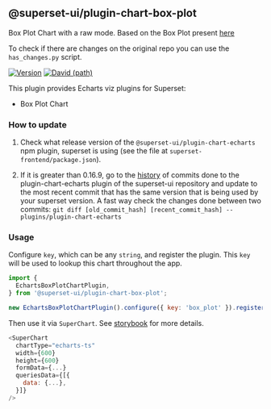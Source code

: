 ## @superset-ui/plugin-chart-box-plot

Box Plot Chart with a raw mode. Based on the Box Plot present [here](https://github.com/apache-superset/superset-ui/tree/v0.16.8/plugins/plugin-chart-echarts)

To check if there are changes on the original repo you can use the `has_changes.py` script.

[![Version](https://img.shields.io/npm/v/@superset-ui/plugin-chart-echarts.svg?style=flat-square)](https://www.npmjs.com/package/@superset-ui/plugin-chart-echarts)
[![David (path)](https://img.shields.io/david/apache-superset/superset-ui.svg?path=packages%2Fsuperset-ui-plugin-chart-echarts&style=flat-square)](https://david-dm.org/apache-superset/superset-ui?path=packages/superset-ui-plugin-chart-echarts)

This plugin provides Echarts viz plugins for Superset:

- Box Plot Chart

### How to update

1. Check what release version of the `@superset-ui/plugin-chart-echarts` npm plugin, superset is using (see the file at `superset-frontend/package.json`).

2. If it is greater than 0.16.9, go to the [history](https://github.com/apache-superset/superset-ui/commits/master/plugins/plugin-chart-echarts) of commits done to the plugin-chart-echarts plugin of the superset-ui repository and update to the most recent commit that has the same version that is being used by your superset version. A fast way check the changes done between two commits: `git diff [old_commit_hash] [recent_commit_hash] -- plugins/plugin-chart-echarts`

### Usage

Configure `key`, which can be any `string`, and register the plugin. This `key` will be used to
lookup this chart throughout the app.

```js
import {
  EchartsBoxPlotChartPlugin,
} from '@superset-ui/plugin-chart-box-plot';

new EchartsBoxPlotChartPlugin().configure({ key: 'box_plot' }).register();
```

Then use it via `SuperChart`. See
[storybook](https://apache-superset.github.io/superset-ui/?selectedKind=chart-plugins-plugin-chart-echarts)
for more details.

```js
<SuperChart
  chartType="echarts-ts"
  width={600}
  height={600}
  formData={...}
  queriesData={[{
    data: {...},
  }]}
/>
```

